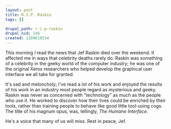 ```yaml
--- 
layout: post
title: R.I.P. Raskin
tags: []

drupal_path: r-i-p-raskin
drupal_nid: 146
created: 1109618534
---
```

This morning I read the news that Jef Raskin died over the weekend. It affected me in ways that celebrity deaths rarely do. Raskin was something of a celebrity in the geeky world of the computer industry; he was one of the original Xerox researchers who helped develop the graphical user interface we all take for granted.

It's sad and meloncholy; I've read a lot of his work and enjoyed the results of his work in an industry most people regard as mysterious and geeky. Raskin was never as concerned with "technology" as much as the people who use it. He worked to discover how their lives could be enriched by their tools, rather than training people to behave like good little tool-using cogs. The title of his magnum opus, was, tellingly, <em>The Humane Interface</em>.

He's a voice that many of us will miss. Rest in peace, Jef.